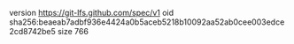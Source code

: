 version https://git-lfs.github.com/spec/v1
oid sha256:beaeab7adbf936e4424a0b5aceb5218b10092aa52ab0cee003edce2cd8742be5
size 766
